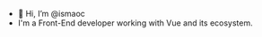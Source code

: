 - 👋 Hi, I’m @ismaoc
- I'm a Front-End developer working with Vue and its ecosystem.

<!---
ismaoc/ismaoc is a ✨ special ✨ repository because its `README.md` (this file) appears on your GitHub profile.
You can click the Preview link to take a look at your changes.
--->
